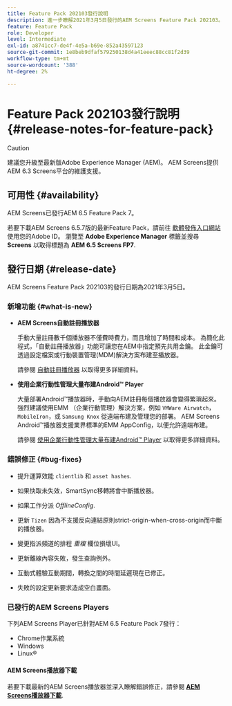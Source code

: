 ```yaml
---
title: Feature Pack 202103發行說明
description: 進一步瞭解2021年3月5日發行的AEM Screens Feature Pack 202103。
feature: Feature Pack
role: Developer
level: Intermediate
exl-id: a8741cc7-de4f-4e5a-b69e-852a43597123
source-git-commit: 1e8beb9dfaf579250138d4a41eeec88cc81f2d39
workflow-type: tm+mt
source-wordcount: '388'
ht-degree: 2%

---
```


# Feature Pack 202103發行說明 {#release-notes-for-feature-pack}

>[!CAUTION]
>建議您升級至最新版Adobe Experience Manager (AEM)。 AEM Screens提供AEM 6.3 Screens平台的維護支援。

## 可用性 {#availability}

AEM Screens已發行AEM 6.5 Feature Pack 7。

若要下載AEM Screens 6.5.7版的最新Feature Pack，請前往 [軟體發佈入口網站](https://experience.adobe.com/#/downloads/content/software-distribution/en/aem.html) 使用您的Adobe ID。 瀏覽至 **Adobe Experience Manager** 標籤並搜尋 **Screens** 以取得標題為 **AEM 6.5 Screens FP7**.

## 發行日期 {#release-date}

AEM Screens Feature Pack 202103的發行日期為2021年3月5日。

### 新增功能 {#what-is-new}

* **AEM Screens自動註冊播放器**

  手動大量註冊數千個播放器不僅費時費力，而且增加了時間和成本。 為簡化此程式，「自動註冊播放器」功能可讓您在AEM中指定預先共用金鑰。 此金鑰可透過設定檔案或行動裝置管理(MDM)解決方案布建至播放器。

  請參閱 [自動註冊播放器](/help/user-guide/auto-registration-players.md) 以取得更多詳細資料。


* **使用企業行動性管理大量布建Android™ Player**

  大量部署Android™播放器時，手動向AEM註冊每個播放器會變得繁瑣起來。 強烈建議使用EMM （企業行動管理）解決方案，例如 `VMWare Airwatch`， `MobileIron`，或 `Samsung Knox` 從遠端布建及管理您的部署。 AEM Screens Android™播放器支援業界標準的EMM AppConfig，以便允許遠端布建。

  請參閱 [使用企業行動性管理大量布建Android™ Player](/help/user-guide/implementing-android-player.md#implementation) 以取得更多詳細資料。


### 錯誤修正 {#bug-fixes}

* 提升運算效能 `clientlib` 和 `asset hashes`.

* 如果快取未失效，SmartSync移轉將會中斷播放器。

* 如果工作分派 *OfflineConfig*.

* 更新 `Tizen` 因為不支援反向連結原則strict-origin-when-cross-origin而中斷的播放器。

* 變更指派頻道的排程 *重複* 欄位損壞UI。

* 更新離線內容失敗，發生查詢例外。

* 互動式體驗互動期間，轉換之間的時間延遲現在已修正。

* 失敗的設定更新要求造成空白畫面。

### 已發行的AEM Screens Players

下列AEM Screens Player已針對AEM 6.5 Feature Pack 7發行：

* Chrome作業系統
* Windows
* Linux®

#### AEM Screens播放器下載

若要下載最新的AEM Screens播放器並深入瞭解錯誤修正，請參閱 **[AEM Screens播放器下載](https://download.macromedia.com/screens/index.html)**.
